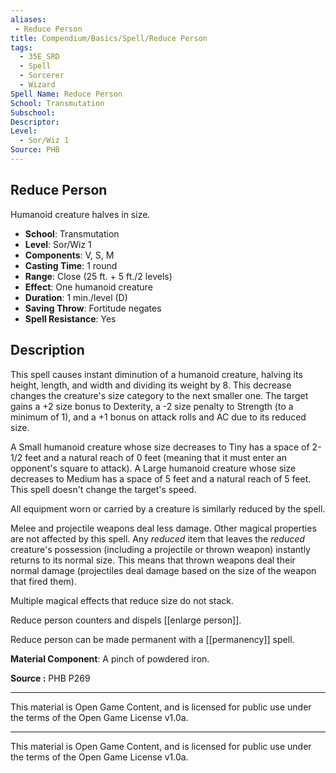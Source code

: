 ```yaml
---
aliases:
 - Reduce Person  
title: Compendium/Basics/Spell/Reduce Person  
tags:  
  - 35E_SRD  
  - Spell  
  - Sorcerer  
  - Wizard  
Spell Name: Reduce Person  
School: Transmutation  
Subschool:  
Descriptor:  
Level:  
  - Sor/Wiz 1  
Source: PHB  
---
```


## Reduce Person

Humanoid creature halves in size.

- **School**: Transmutation  
- **Level**: Sor/Wiz 1  
- **Components**: V, S, M  
- **Casting Time**: 1 round  
- **Range**: Close (25 ft. + 5 ft./2 levels)  
- **Effect**: One humanoid creature  
- **Duration**: 1 min./level (D)  
- **Saving Throw**: Fortitude negates  
- **Spell Resistance**: Yes  

## Description

This spell causes instant diminution of a humanoid creature, halving its height, length, and width and dividing its weight by 8. This decrease changes the creature's size category to the next smaller one. The target gains a +2 size bonus to Dexterity, a -2 size penalty to Strength (to a minimum of 1), and a +1 bonus on attack rolls and AC due to its reduced size.

A Small humanoid creature whose size decreases to Tiny has a space of 2-1/2 feet and a natural reach of 0 feet (meaning that it must enter an opponent's square to attack). A Large humanoid creature whose size decreases to Medium has a space of 5 feet and a natural reach of 5 feet. This spell doesn't change the target's speed.

All equipment worn or carried by a creature is similarly reduced by the spell.

Melee and projectile weapons deal less damage. Other magical properties are not affected by this spell. Any *reduced* item that leaves the *reduced* creature's possession (including a projectile or thrown weapon) instantly returns to its normal size. This means that thrown weapons deal their normal damage (projectiles deal damage based on the size of the weapon that fired them).

Multiple magical effects that reduce size do not stack.

Reduce person counters and dispels [[enlarge person]].

Reduce person can be made permanent with a [[permanency]] spell.

**Material Component**: A pinch of powdered iron.


**Source :** PHB P269

---

This material is Open Game Content, and is licensed for public use under  
the terms of the Open Game License v1.0a.

---

This material is Open Game Content, and is licensed for public use under the terms of the Open Game License v1.0a.
